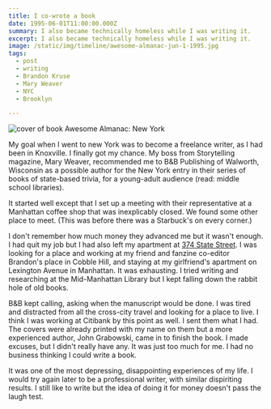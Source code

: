 ```yaml
---
title: I co-wrote a book
date: 1995-06-01T11:00:00.000Z
summary: I also became technically homeless while I was writing it.
excerpt: I also became technically homeless while I was writing it.
image: /static/img/timeline/awesome-almanac-jun-1-1995.jpg
tags:
  - post 
  - writing
  - Brandon Kruse
  - Mary Weaver
  - NYC
  - Brooklyn

---
```


![cover of book Awesome Almanac: New York](/static/img/timeline/awesome-almanac-jun-1-1995.jpg "cover of book Awesome Almanac: New York")

My goal when I went to new York was to become a freelance writer, as I had been in Knoxville. I finally got my chance. My boss from Storytelling magazine, Mary Weaver, recommended me to B&B Publishing of Walworth, Wisconsin as a possible author for the New York entry in their series of books of state-based trivia, for a young-adult audience (read: middle  school libraries).

It started well except that I set up a meeting with their representative at a Manhattan coffee shop that was inexplicably closed. We found some other place to meet. (This was before there was a Starbuck's on every corner.)

I don't remember how much money they advanced me but it wasn't enough. I had quit my job but I had also left my apartment at [374 State Street](https://www.google.com/maps/place/374+State+St,+Brooklyn,+NY+11217/@40.6877738,-73.9849449,3a,75y,220.17h,90t/data=!3m6!1e1!3m4!1sYW4KMw6QnrN6gfjGjdOxfg!2e0!7i16384!8i8192!4m5!3m4!1s0x89c25a4d12429f57:0xebc0f3f5b0ae0326!8m2!3d40.6876154!4d-73.9851223). I was looking for a place and working at my friend and fanzine co-editor Brandon's place in Cobble Hill, and staying at my girlfriend's apartment on Lexington Avenue in Manhattan. It was exhausting. I tried writing and researching at the Mid-Manhattan Library but I kept falling down the rabbit hole of old books.

B&B kept calling, asking when the manuscript would be done. I was tired and distracted from all the cross-city travel and looking for a place to live. I think I was working at Citibank by this point as well. I sent them what I had. The covers were already printed with my name on them but a more experienced author, John Grabowski, came in to finish the book. I made excuses, but I didn't really have any. It was just too much for me. I had no business thinking I could write a book.

It was one of the most depressing, disappointing experiences of my life. I would try again later to be a professional writer, with similar dispiriting results. I still like to write but the idea of doing it for money doesn't pass the laugh test.